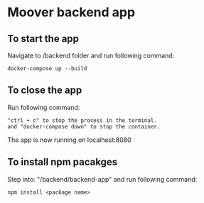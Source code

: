 # Moover backend app
## To start the app
Navigate to /backend folder and run following command:
```
docker-compose up --build
```
## To close the app
Run following command:
```
"ctrl + c" to stop the process in the terminal.
and "docker-compose down" to stop the container. 
```
The app is now running on localhost:8080
## To install npm pacakges
Step into: "/backend/backend-app" and run following command:
```
npm install <package name>
```